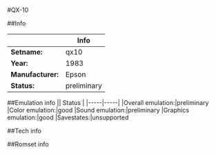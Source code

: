 #QX-10

##Info

||Info|
|-----|-----|
|**Setname:**|qx10
|**Year:**|1983
|**Manufacturer:**|Epson
|**Status:**|preliminary

##Emulation info
|| Status |
|-----|-----|
|Overall emulation:|preliminary
|Color emulation:|good
|Sound emulation:|preliminary
|Graphics emulation:|good
|Savestates:|unsupported

##Tech info

##Romset info

<!--- START OF EDITED COMMENT DO NOT TOUCH TEXT ABOVE-->
